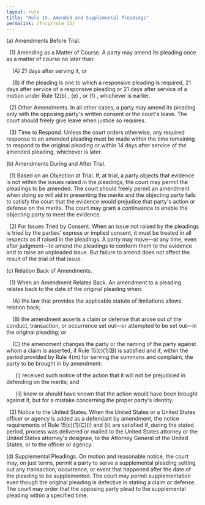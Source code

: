 ```yaml
---
layout: rule
title: "Rule 15. Amended and Supplemental Pleadings"
permalink: /frcp/rule_15/
---
```


(a) Amendments Before Trial.


&nbsp;&nbsp;(1) Amending as a Matter of Course. A party may amend its pleading once as a matter of course no later than:


&nbsp;&nbsp;&nbsp;&nbsp;(A) 21 days after serving it, or


&nbsp;&nbsp;&nbsp;&nbsp;(B) if the pleading is one to which a responsive pleading is required, 21 days after service of a responsive pleading or 21 days after service of a motion under Rule 12(b) , (e) , or (f) , whichever is earlier.


&nbsp;&nbsp;(2) Other Amendments. In all other cases, a party may amend its pleading only with the opposing party's written consent or the court's leave. The court should freely give leave when justice so requires.


&nbsp;&nbsp;(3) Time to Respond. Unless the court orders otherwise, any required response to an amended pleading must be made within the time remaining to respond to the original pleading or within 14 days after service of the amended pleading, whichever is later.


(b) Amendments During and After Trial.


&nbsp;&nbsp;(1) Based on an Objection at Trial. If, at trial, a party objects that evidence is not within the issues raised in the pleadings, the court may permit the pleadings to be amended. The court should freely permit an amendment when doing so will aid in presenting the merits and the objecting party fails to satisfy the court that the evidence would prejudice that party's action or defense on the merits. The court may grant a continuance to enable the objecting party to meet the evidence.


&nbsp;&nbsp;(2) For Issues Tried by Consent. When an issue not raised by the pleadings is tried by the parties’ express or implied consent, it must be treated in all respects as if raised in the pleadings. A party may move—at any time, even after judgment—to amend the pleadings to conform them to the evidence and to raise an unpleaded issue. But failure to amend does not affect the result of the trial of that issue.


(c) Relation Back of Amendments.


&nbsp;&nbsp;(1) When an Amendment Relates Back. An amendment to a pleading relates back to the date of the original pleading when:


&nbsp;&nbsp;&nbsp;&nbsp;(A) the law that provides the applicable statute of limitations allows relation back;


&nbsp;&nbsp;&nbsp;&nbsp;(B) the amendment asserts a claim or defense that arose out of the conduct, transaction, or occurrence set out—or attempted to be set out—in the original pleading; or


&nbsp;&nbsp;&nbsp;&nbsp;(C) the amendment changes the party or the naming of the party against whom a claim is asserted, if Rule 15(c)(1)(B) is satisfied and if, within the period provided by Rule 4(m) for serving the summons and complaint, the party to be brought in by amendment:


&nbsp;&nbsp;&nbsp;&nbsp;&nbsp;&nbsp;(i) received such notice of the action that it will not be prejudiced in defending on the merits; and


&nbsp;&nbsp;&nbsp;&nbsp;&nbsp;&nbsp;(ii) knew or should have known that the action would have been brought against it, but for a mistake concerning the proper party's identity.


&nbsp;&nbsp;(2) Notice to the United States. When the United States or a United States officer or agency is added as a defendant by amendment, the notice requirements of Rule 15(c)(1)(C)(i) and (ii) are satisfied if, during the stated period, process was delivered or mailed to the United States attorney or the United States attorney's designee, to the Attorney General of the United States, or to the officer or agency.


(d) Supplemental Pleadings. On motion and reasonable notice, the court may, on just terms, permit a party to serve a supplemental pleading setting out any transaction, occurrence, or event that happened after the date of the pleading to be supplemented. The court may permit supplementation even though the original pleading is defective in stating a claim or defense. The court may order that the opposing party plead to the supplemental pleading within a specified time.
